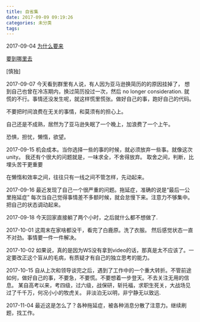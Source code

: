 ```yaml
---
title: 自省集
date: 2017-09-09 09:19:26
categories: 未分类
tags:
---
```

2017-09-04
[为什么要来](https://www.zhihu.com/question/41470037)

[要到哪里去](https://www.zhihu.com/search?type=content&q=%E8%B5%B0%E5%90%91%E5%85%B1%E5%92%8C)

[慎独]

2017-09-07
今天看到群里有人说，有人因为亚马逊换简历的的原因挂掉了，
想到自己也曾在冷冻期内，换过简历投过一次，然后 no longer consideration.
就慌的不行。事情还没发生呢，就这样慌里慌张。做好自己的事，跑好自己的代码。

不要把时间浪费在无关的事情，和莫须有的担心上。

自己还是不成熟，居然为了亚马逊失眠了一个晚上，加浪费了一个上午。

恐惧，担忧，懒惰，欲望。

2017-09-15
机会成本。当你选择一些的事的时候，就必须放弃一些事。就像这次unity。
我还有个很大的问题就是，一味求全，不舍得放弃。
取舍之间，判断，比埋头苦干更重要

在懒惰和效率之间，往往只有一线之间不管怎样，先动起来。

2017-09-16
最近发现了自己一个很严重的问题。拖延症，准确的说是“最后一公里拖延症”
每次当自己觉得事情差不多额时候，就会怠慢下来。注意力不够集中。把自己的状态调动起来。

2017-09-18
今天回家直接躺了两个小时，之后就什么都不想做了.

2017-10-01
这周末在家啥都没干，看完了白鹿原。洗了衣服。 然后感觉状态一直不对劲。事情要一件一件解决。

2017-10-02
如果说，真的是因为WS没有拿到video的话，那真是太不应该了。一定要改正这个盲从的毛病，有质疑才有自己的独立思考的能力。

2017-10-15
自从上次和领导谈完之后，遇到了工作中的一个重大转折。不管前途如何，做好自己的事，不要急，不要慌。不要想着一步登天。不去关注无用的信息。
某自高考以来，考四级，过六级，战保研，斩托福，求职生死关，大战场见过了千千万，何况小小的牧虎关。
非淡泊无以明，非宁静无以致远. 

2017-11-04
最近这是怎么了？各种拖延症，被各种消息分散了注意力。继续刷题，找工作。

